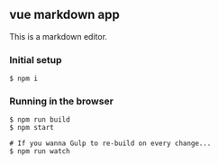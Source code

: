 ## vue markdown app

This is a markdown editor.

### Initial setup
```
$ npm i
```

### Running in the browser

```
$ npm run build
$ npm start

# If you wanna Gulp to re-build on every change...
$ npm run watch
```

